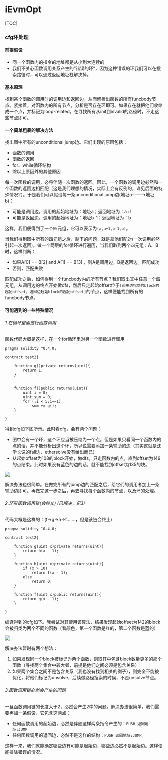 # iEvmOpt

[TOC]

### cfg环处理

#### 前提假设

* 同一个函数内的指令的地址都是从小到大连续的
* 我们不关心函数调用关系产生的“错误的环”，因为这种错误的环我们可以在搜索路径时，可以通过返回地址栈解决掉。

#### 基本原理

找到某个函数的调用时的调用边和返回边，从而解析出函数的所有funcbody节点。紧接着，对函数内的所有节点，分析是否存在环即可。如果存在就把他们收缩成一个点，并标记为loop-related。在寻找所有从init到invalid的路径时，不走这些节点即可。



#### 一个简单粗暴的解决方法

找出图中所有的unconditional jump边。它们出现的原因包括：

* 函数的调用
* 函数的返回
* for、while循环结构
* 除以上原因外的其他原因

每一次函数的调用，必将伴随一次函数的返回。因此，一个函数的调用边必然和一个函数的返回边相匹配（这是我们理想的情况，实际上会有反例的，详见后面的特殊情况2）。于是我们可以假设每一条unconditional jump边(地址a---->地址b)：

* 可能是调用边。调用的起始地址为：地址a；返回地址为：a+1
* 可能是返回边。调用的起始地址为：地址b-1；返回地址为：b

这样，我们便得到了一个四元组，它可以表示为`(a,a+1,b-1,b)`。

当我们得到图中所有的四元组之后，剩下的问题，就是拿他们配对(一次调用必然引起一次返回)。做一个两层的for循环进行遍历，当我们取到两个四元组：A、B时，这样判断：

* 如果A[0] == B[2] and A[1] == B[3] ，则A是调用边，B是返回边。匹配成功
* 否则，匹配失败

匹配成功之后，如何得到一个funcbody内的所有节点？我们取出其中任意一个四元组，从调用边的终点开始做dfs，然后只走起始offset位于`[调用边指向的block的起始offset，返回边起始block的起始offset]`的节点，这样便能找到所有的funcbody节点。



#### 可能遇到的一些特殊情况

###### 1.在循环里面进行函数调用

函数代码大概是这样，在一个for循环里对另一个函数进行调用

```
pragma solidity ^0.4.0;

contract test2{

    function g()private returns(uint){
        return 1;
    }


    function f()public returns(uint){
        uint i = 0;
        uint sum = 0;
        for (;i < 5;i+=1)
            sum += g();
    }

}
```

得到cfg如下图所示。此时看cfg，会有两个问题：

* 图中会有一个环，这个环应当被压缩为一个点。但是如果只看同一个函数内的点的话，并不能分析出这个环，所以说需要添加一条辅助的边（其实这就是沈学长说的fall边，ethersolve没有给出而已）
* 从起始offset为108的block开始，做dfs，只走函数内的点，直到offset为149的点结束。此时如果没有蓝色的边的话，就不能找到offset为135的块。

![](D:\Projects\iEvmOpt\pics\1.png)

解决办法也很简单。在做完所有的jump边的匹配之后，给它们的调用者加上一条辅助边即可。再做完这一步之后，再去寻找每个函数内的节点，以及环的处理。

###### 2.环形函数调用链(会终止) (已解决，见3)

代码大概是这样的：(f->g->h->f.......，但是该链会终止)

```
pragma solidity ^0.4.0;

contract test2{

    function g(uint x)private returns(uint){
        return h(x - 1);
    }

    function h(uint x)private returns(uint){
        if (x > 10)
            return f(x - 1);
        else 
            return 0;
    }

    function f(uint x)public returns(uint){
        return g(x - 1);
    }

}
```

编译得到的cfg如下。我尝试对其使用该算法，结果发现起始offset为142的block会被归类为两个不同的函数（看颜色，第一个函数是红的，第二个函数是蓝的）

![](D:\Projects\iEvmOpt\pics\2.png)

解决办法暂时有两个想法：

1. 如果发现同一个block被标记为两个函数，则取其中包含block数量更多的那个函数（寻找两个集合中较大者，前提是他们之间必须是包含关系）
2. 如果两个集合之间不是包含关系（我也没有找到相关的例子），则完全不能被优化，将他们标记为unsolve，后续做路径搜索的时候，不走unsolve节点。

###### 3.函数调用链必然会产生的问题

一旦函数调用链的长度大于2，必然会产生2中的问题。解决办法很简单，我们需要再加一条假设，它包含这两点：

* 任何函数调用的起始边，必然是伴随这样两条指令产生的：`PUSH 返回地址;JUMP`
* 任何函数调用的返回边，必然不是这样的结构：`PUSH 返回地址;JUMP`。

这样一来，我们就能确定哪些边有可能是起始边，哪些边必然不是起始边。这样便能排除错误的情况。



